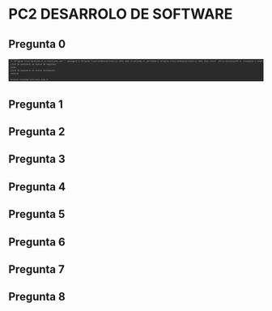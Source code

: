 # PC2 DESARROLO DE SOFTWARE

## Pregunta 0

![image info](./images/imagen1.png)

## Pregunta 1

## Pregunta 2

## Pregunta 3

## Pregunta 4

## Pregunta 5

## Pregunta 6

## Pregunta 7

## Pregunta 8